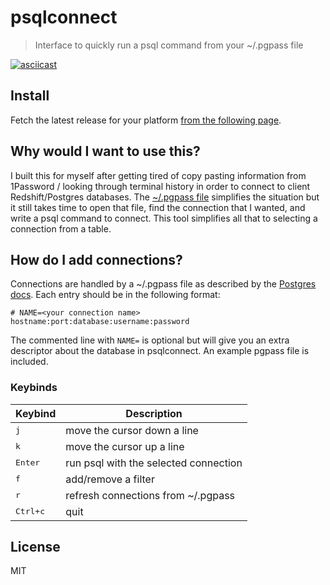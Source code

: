# psqlconnect
> Interface to quickly run a psql command from your ~/.pgpass file  

[![asciicast](https://asciinema.org/a/UDHxTcmiRSmOozpAsoL5jimIn.png)](https://asciinema.org/a/UDHxTcmiRSmOozpAsoL5jimIn)

## Install
Fetch the latest release for your platform [from the following page](https://github.com/joshuathompson/psqlconnect/releases).

## Why would I want to use this?
I built this for myself after getting tired of copy pasting information from 1Password / looking through terminal history in order to connect to client Redshift/Postgres databases.  The [~/.pgpass file](https://www.postgresql.org/docs/9.3/static/libpq-pgpass.html) simplifies the situation but it still takes time to open that file, find the connection that I wanted, and write a psql command to connect.  This tool simplifies all that to selecting a connection from a table.

## How do I add connections?
Connections are handled by a ~/.pgpass file as described by the [Postgres docs](https://www.postgresql.org/docs/9.3/static/libpq-pgpass.html).  Each entry should be in the following format:

```
# NAME=<your connection name>
hostname:port:database:username:password
```

The commented line with `NAME=` is optional but will give you an extra descriptor about the database in psqlconnect.  An example pgpass file is included.

### Keybinds

Keybind              | Description
---------------------|---------------------------------------
<kbd>j</kbd>         | move the cursor down a line
<kbd>k</kbd>         | move the cursor up a line
<kbd>Enter</kbd>     | run psql with the selected connection
<kbd>f</kbd>         | add/remove a filter
<kbd>r</kbd>         | refresh connections from ~/.pgpass
<kbd>Ctrl+c</kbd>    | quit

## License
MIT
